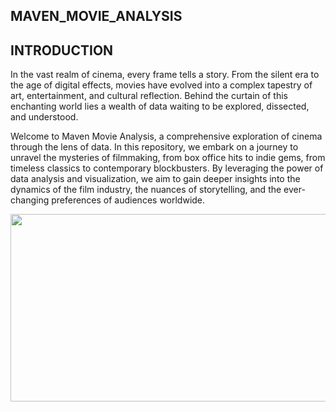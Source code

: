 ## MAVEN_MOVIE_ANALYSIS ##
## INTRODUCTION ##

In the vast realm of cinema, every frame tells a story. From the silent era to the age of digital effects, movies have evolved into a complex tapestry of art, entertainment, and cultural reflection. Behind the curtain of this enchanting world lies a wealth of data waiting to be explored, dissected, and understood.

Welcome to Maven Movie Analysis, a comprehensive exploration of cinema through the lens of data. In this repository, we embark on a journey to unravel the mysteries of filmmaking, from box office hits to indie gems, from timeless classics to contemporary blockbusters. By leveraging the power of data analysis and visualization, we aim to gain deeper insights into the dynamics of the film industry, the nuances of storytelling, and the ever-changing preferences of audiences worldwide.

<p align="center">
  <img width="600" height="300" src="pr.png">
</p>
